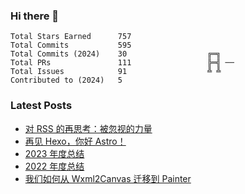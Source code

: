 ### Hi there 👋

<!--START_SECTION:stats-->

```text
Total Stars Earned      757
Total Commits           595
Total Commits (2024)    30                  ╔═╗   
Total PRs               111                 ╠═╣ ──
Total Issues            91                  ╩ ╩   
Contributed to (2024)   5
```

<!--END_SECTION:stats-->

### Latest Posts

<!-- BLOG-POST-LIST:START -->
- [对 RSS 的再思考：被忽视的力量](https://4ark.me/posts/2024-10-19-recent-thoughts-on-rss/)
- [再见 Hexo，你好 Astro！](https://4ark.me/posts/2024-03-20-hexo-to-astro/)
- [2023 年度总结](https://4ark.me/posts/2024-01-01-2023-summary/)
- [2022 年度总结](https://4ark.me/posts/2023-01-31-2022-summary/)
- [我们如何从 Wxml2Canvas 迁移到 Painter](https://4ark.me/posts/2022-12-26-wxml2canvas-migrate-to-painter/)
<!-- BLOG-POST-LIST:END -->
